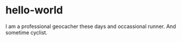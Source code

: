 # hello-world

I am a professional geocacher these days and occassional runner.
And sometime cyclist.
